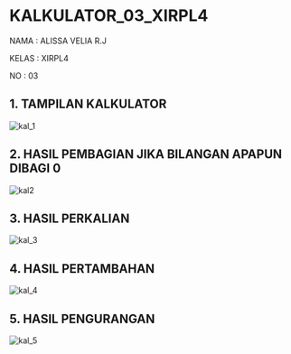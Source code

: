 # KALKULATOR_03_XIRPL4

NAMA : ALISSA VELIA R.J

KELAS : XIRPL4

NO : 03


## 1. TAMPILAN KALKULATOR

![kal_1](https://cloud.githubusercontent.com/assets/22128652/19965899/cbd24b04-a1fb-11e6-80e7-c33f75a28519.JPG)

## 2. HASIL PEMBAGIAN JIKA BILANGAN APAPUN DIBAGI 0

![kal2](https://cloud.githubusercontent.com/assets/22128652/19965914/dbe4c864-a1fb-11e6-9d0c-e0394c52889d.JPG)

## 3. HASIL PERKALIAN

![kal_3](https://cloud.githubusercontent.com/assets/22128652/19965923/e720e46a-a1fb-11e6-89ec-f4a935285f68.JPG)

## 4. HASIL PERTAMBAHAN

![kal_4](https://cloud.githubusercontent.com/assets/22128652/19965931/efd70e5e-a1fb-11e6-8ab6-0d3e340ebfc0.JPG)

## 5. HASIL PENGURANGAN

![kal_5](https://cloud.githubusercontent.com/assets/22128652/19965942/ff1afb5a-a1fb-11e6-9ecf-168d52cb169f.JPG)
